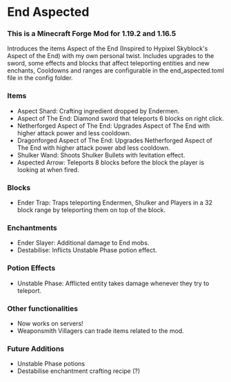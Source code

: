 # End Aspected
### This is a Minecraft Forge Mod for 1.19.2 and 1.16.5
Introduces the items Aspect of the End (Inspired to Hypixel Skyblock's Aspect of the End) with my own personal twist. Includes upgrades to the sword, some effects and blocks that affect teleporting entities and new enchants, Cooldowns and ranges are configurable in the end_aspected.toml file in the config folder.


### Items

- Aspect Shard: Crafting ingredient dropped by Endermen.
- Aspect of The End: Diamond sword that teleports 6 blocks on right click.
- Netherforged Aspect of The End: Upgrades Aspect of The End with higher attack power and less cooldown.
- Dragonforged Aspect of The End: Upgrades Netherforged Aspect of The End with higher attack power abd less cooldown.
- Shulker Wand: Shoots Shulker Bullets with levitation effect.
- Aspected Arrow: Teleports 8 blocks before the block the player is looking at when fired.

### Blocks
- Ender Trap: Traps teleporting Endermen, Shulker and Players in a 32 block range by teleporting them on top of the block.

### Enchantments
- Ender Slayer: Additional damage to End mobs.
- Destabilise: Inflicts Unstable Phase potion effect.

### Potion Effects
- Unstable Phase: Afflicted entity takes damage whenever they try to teleport.

### Other functionalities
- Now works on servers!
- Weaponsmith Villagers can trade items related to the mod.

### Future Additions
- Unstable Phase potions
- Destabilise enchantment crafting recipe (?)
